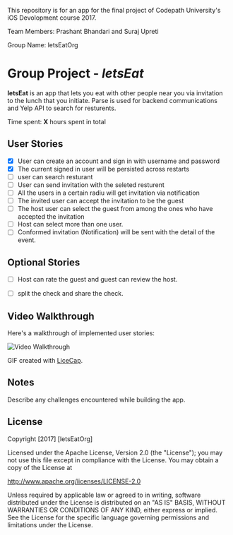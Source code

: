 This repository is for an app for the final project of Codepath University's iOS Devolopment course 2017.

Team Members: Prashant Bhandari and Suraj Upreti

Group Name: letsEatOrg
# Group Project - *letsEat*

**letsEat** is an app that lets you eat with other people near you via invitation to the lunch that you initiate. Parse is used for backend communications and Yelp API to search for resturents.

Time spent: **X** hours spent in total

## User Stories

- [x] User can create an account and sign in with username and password
- [x] The current signed in user will be persisted across restarts
- [ ] user can search resturant 
- [ ] User can send invitation with the seleted resturent 
- [ ] All the users in a certain radiu will get invitation via notification
- [ ] The invited user can accept the invitation to be the guest
- [ ] The host user can select the guest from among the ones who have accepted the invitation
- [ ] Host can select more than one user.
- [ ] Conformed invitation (Notification) will be sent with the detail of the event.

## Optional Stories
- [ ] Host can rate the guest and guest can review the host.
- [ ] split the check and share the check.


## Video Walkthrough 

Here's a walkthrough of implemented user stories:

<img src='http://i.imgur.com/link/to/your/gif/file.gif' title='Video Walkthrough' width='' alt='Video Walkthrough' />

GIF created with [LiceCap](http://www.cockos.com/licecap/).

## Notes

Describe any challenges encountered while building the app.

## License

Copyright [2017] [letsEatOrg]

Licensed under the Apache License, Version 2.0 (the "License");
you may not use this file except in compliance with the License.
You may obtain a copy of the License at

http://www.apache.org/licenses/LICENSE-2.0

Unless required by applicable law or agreed to in writing, software
distributed under the License is distributed on an "AS IS" BASIS,
WITHOUT WARRANTIES OR CONDITIONS OF ANY KIND, either express or implied.
See the License for the specific language governing permissions and
limitations under the License.
